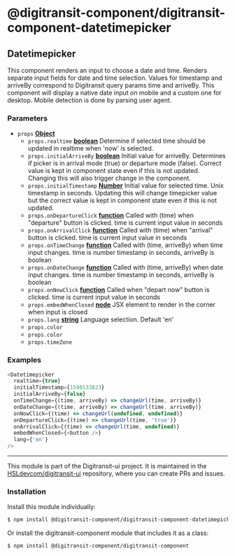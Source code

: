 # @digitransit-component/digitransit-component-datetimepicker

<!-- Generated by documentation.js. Update this documentation by updating the source code. -->

## Datetimepicker

This component renders an input to choose a date and time. Renders separate input fields for date and time selection. Values for timestamp and arriveBy correspond to Digitransit query params time and arriveBy. This component will display a native date input on mobile and a custom one for desktop. Mobile detection is done by parsing user agent.

### Parameters

-   `props` **[Object][1]** 
    -   `props.realtime` **[boolean][2]** Determine if selected time should be updated in realtime when 'now' is selected.
    -   `props.initialArriveBy` **[boolean][2]** Initial value for arriveBy. Determines if picker is in arrival mode (true) or departure mode (false). Correct value is kept in component state even if this is not updated. Changing this will also trigger change in the component.
    -   `props.initialTimestamp` **[Number][3]** Initial value for selected time. Unix timestamp in seconds. Updating this will change timepicker value but the correct value is kept in component state even if this is not updated.
    -   `props.onDepartureClick` **[function][4]** Called with (time) when "departure" button is clicked. time is current input value in seconds
    -   `props.onArrivalClick` **[function][4]** Called with (time) when "arrival" button is clicked. time is current input value in seconds
    -   `props.onTimeChange` **[function][4]** Called with (time, arriveBy) when time input changes. time is number timestamp in seconds, arriveBy is boolean
    -   `props.onDateChange` **[function][4]** Called with (time, arriveBy) when date input changes. time is number timestamp in seconds, arriveBy is boolean
    -   `props.onNowClick` **[function][4]** Called when "depart now" button is clicked. time is current input value in seconds
    -   `props.embedWhenClosed` **[node][5]** JSX element to render in the corner when input is closed
    -   `props.lang` **[string][6]** Language selection. Default 'en'
    -   `props.color`  
    -   `props.color`  
    -   `props.timeZone`  

### Examples

```javascript
<Datetimepicker
  realtime={true}
  initialTimestamp={1590133823}
  initialArriveBy={false}
  onTimeChange={(time, arriveBy) => changeUrl(time, arriveBy)}
  onDateChange={(time, arriveBy) => changeUrl(time, arriveBy)}
  onNowClick={(time) => changeUrl(undefined, undefined)}
  onDepartureClick={(time) => changeUrl(time, 'true')}
  onArrivalClick={(time) => changeUrl(time, undefined)}
  embedWhenClosed={<button />}
  lang={'en'}
/>
```

[1]: https://developer.mozilla.org/docs/Web/JavaScript/Reference/Global_Objects/Object

[2]: https://developer.mozilla.org/docs/Web/JavaScript/Reference/Global_Objects/Boolean

[3]: https://developer.mozilla.org/docs/Web/JavaScript/Reference/Global_Objects/Number

[4]: https://developer.mozilla.org/docs/Web/JavaScript/Reference/Statements/function

[5]: https://developer.mozilla.org/docs/Web/API/Node/nextSibling

[6]: https://developer.mozilla.org/docs/Web/JavaScript/Reference/Global_Objects/String

<!-- This file is automatically generated. Please don't edit it directly:
if you find an error, edit the source file (likely index.js), and re-run
./scripts/generate-readmes in the digitransit-component project. -->

---

This module is part of the Digitransit-ui project. It is maintained in the
[HSLdevcom/digitransit-ui](https://github.com/HSLdevcom/digitransit-ui) repository, where you can create
PRs and issues.

### Installation

Install this module individually:

```sh
$ npm install @digitransit-component/digitransit-component-datetimepicker
```

Or install the digitransit-component module that includes it as a class:

```sh
$ npm install @digitransit-component/digitransit-component
```
